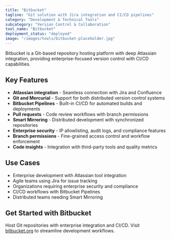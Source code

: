 ```yaml
---
title: "Bitbucket"
tagline: "Git solution with Jira integration and CI/CD pipelines"
category: "Development & Technical Tools"
subcategory: "Version Control & Collaboration"
tool_name: "Bitbucket"
deployment_status: "deployed"
image: "/images/tools/bitbucket-placeholder.jpg"
---
```

Bitbucket is a Git-based repository hosting platform with deep Atlassian integration, providing enterprise-focused version control with CI/CD capabilities.

## Key Features

- **Atlassian integration** - Seamless connection with Jira and Confluence
- **Git and Mercurial** - Support for both distributed version control systems
- **Bitbucket Pipelines** - Built-in CI/CD for automated builds and deployments
- **Pull requests** - Code review workflows with branch permissions
- **Smart Mirroring** - Distributed development with synchronized repositories
- **Enterprise security** - IP allowlisting, audit logs, and compliance features
- **Branch permissions** - Fine-grained access control and workflow enforcement
- **Code insights** - Integration with third-party tools and quality metrics

## Use Cases

- Enterprise development with Atlassian tool integration
- Agile teams using Jira for issue tracking
- Organizations requiring enterprise security and compliance
- CI/CD workflows with Bitbucket Pipelines
- Distributed teams needing Smart Mirroring

## Get Started with Bitbucket

Host Git repositories with enterprise integration and CI/CD. Visit [bitbucket.org](https://bitbucket.org) to streamline development workflows.